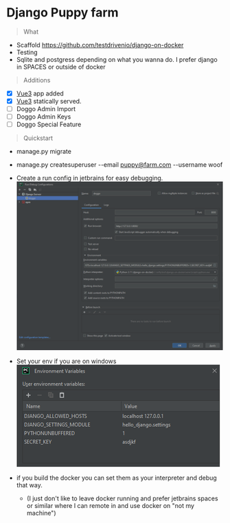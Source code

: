 # Django Puppy farm

> What

* Scaffold https://github.com/testdrivenio/django-on-docker
* Testing
* Sqlite and postgress depending on what you wanna do. I prefer django in SPACES or outside of docker

> Additions

- [x] [Vue3](view/README.md) app added
- [x] [Vue3](view/README.md) statically served.
- [ ] Doggo Admin Import
- [ ] Doggo Admin Keys
- [ ] Doggo Special Feature

> Quickstart

* manage.py migrate
* manage.py createsuperuser --email puppy@farm.com --username woof

* Create a run config in jetbrains for easy debugging. ![Jetbrains.png](Jetbrains.png)
* Set your env if you are on windows ![Jetbrains2.png](Jetbrains2.png)
* if you build the docker you can set them as your interpreter and debug that way. 
  * (I just don't like to leave docker
    running and prefer jetbrains spaces or similar where I can remote in and use docker on "not my machine")
 
 